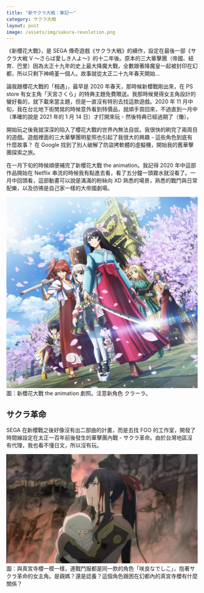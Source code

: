 ```yaml
---
title: "新サクラ大戦：筆記一"
category: サクラ大戦
layout: post
image: /assets/img/sakura-revolution.png
---
```


《新櫻花大戰》，是 SEGA 傳奇遊戲《サクラ大戦》的續作，設定在最後一部《サクラ大戦 V 〜さらば愛しき人よ〜》的十二年後。原本的三大華擊團（帝國、紐育、巴里）因為太正十九年的史上最大降魔大戰，全數跟著降魔皇一起被封印在幻都，所以只剩下神崎堇一個人。故事就從太正二十九年春天開始...

論我跟櫻花大戰的「相遇」，最早是 2020 年春天，那時候新櫻戰剛出來，在 PS store 有女主角「天宮さくら」的特典主題免費贈送。我那時候覺得女主角設計的蠻好看的，就下載來當主題，但是一直沒有特別去找這款遊戲。2020 年 11 月中旬，我在台北地下街閒晃的時候意外看到特價品，就順手買回來，不過直到一月中（準確的說是 2021 年的 1 月 14 日）才打開來玩 - 然後特典已經過期了（慟）。

開始玩之後我就深深的陷入了櫻花大戰的世界內無法自拔。我很快的刷完了兩周目的遊戲。遊戲裡面的三大華擊團明星照也引起了我很大的興趣 - 這些角色到底有什麼故事？ 在 Google 找到了別人破解了防盜拷軟體的虛擬機，開始我的舊華擊團探索之旅。

在一月下旬的時候順便補完了新櫻花大戰 the animation。我記得 2020 年中這部作品開始在 Netflix 串流的時候我有點進去看，看了五分鐘一頭霧水就沒看了。一月中回頭看，這部動畫可以說是滿滿的粉絲向 XD 熟悉的場景，熟悉的戰鬥與日常配樂，以及彷彿是自己家一樣的大帝國劇場。

![the animation](/assets/img/shin-sakura-taisen.png)
圖：新櫻花大戰 the animation 劇照。注意新角色 クラーラ。

## サクラ革命

SEGA 在新櫻戰之後好像沒有出二部曲的計畫，而是去找 FGO 的工作室，開發了時間線設定在太正一百年前後發生的華擊團內戰 - サクラ革命。由於台灣地區沒有代理，我也看不懂日文，所以沒有玩。

![咲良なでしこ](/assets/img/sakura-revolution.png)
圖：與真宮寺櫻一模一樣，連戰鬥服都是同一款的角色「咲良なでしこ」，抱著サクラ革命的女主角。是親媽？還是認養？這個角色跟困在幻都內的真宮寺櫻有什麼關係？
